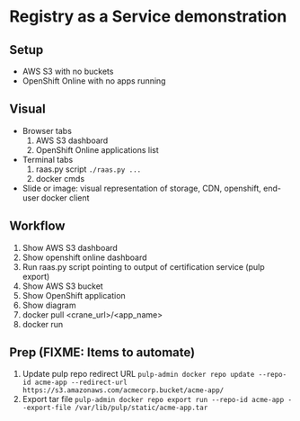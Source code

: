 # Registry as a Service demonstration

## Setup
* AWS S3 with no buckets
* OpenShift Online with no apps running

## Visual
* Browser tabs
  1. AWS S3 dashboard
  1. OpenShift Online applications list
* Terminal tabs
  1. raas.py script `./raas.py ...`
  2. docker cmds
* Slide or image: visual representation of storage, CDN, openshift, end-user docker client

## Workflow
1. Show AWS S3 dashboard
1. Show openshift online dashboard
1. Run raas.py script pointing to output of certification service (pulp export)
1. Show AWS S3 bucket
1. Show OpenShift application
1. Show diagram
1. docker pull <crane_url>/<app_name>
1. docker run

## Prep (FIXME: Items to automate)
1. Update pulp repo redirect URL
   ```pulp-admin docker repo update --repo-id acme-app --redirect-url https://s3.amazonaws.com/acmecorp.bucket/acme-app/```
1. Export tar file
   ```pulp-admin docker repo export run --repo-id acme-app --export-file /var/lib/pulp/static/acme-app.tar```
